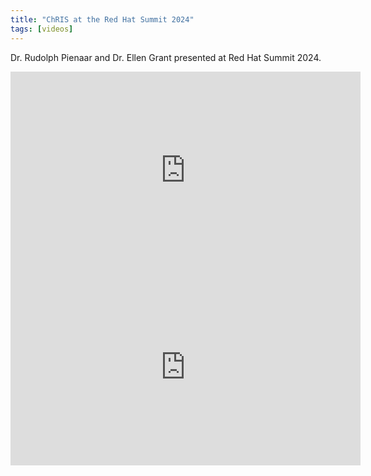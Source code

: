 ```yaml
---
title: "ChRIS at the Red Hat Summit 2024"
tags: [videos]
---
```


Dr. Rudolph Pienaar and Dr. Ellen Grant presented at Red Hat Summit 2024.

<iframe width="560" height="315" src="https://www.youtube.com/embed/eHtaDeEwVPk?start=5528" title="YouTube video player" frameborder="0" allow="accelerometer; autoplay; clipboard-write; encrypted-media; gyroscope; picture-in-picture; web-share" referrerpolicy="strict-origin-when-cross-origin" allowfullscreen></iframe>

<iframe width="560" height="315" src="https://www.youtube.com/embed/5pczkgIi0iQ?si=4D9yLC6u2OoBeRuS" title="YouTube video player" frameborder="0" allow="accelerometer; autoplay; clipboard-write; encrypted-media; gyroscope; picture-in-picture; web-share" referrerpolicy="strict-origin-when-cross-origin" allowfullscreen></iframe>
